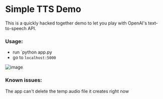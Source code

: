 Simple TTS Demo
===============

This is a quickly hacked together demo to let you play with OpenAI's text-to-speech API.

### Usage:

- run `python app.py <your OpenAI API key>
- go to `localhost:5000`

![image](https://github.com/JakobBruenker/simple-tts-demo/assets/10101851/06509abf-fa4d-491a-a480-edaa6ca36fd5)

### Known issues:

The app can't delete the temp audio file it creates right now
